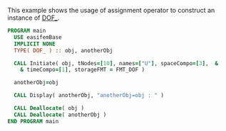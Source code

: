 This example shows the usage of assignment operator to construct an instance of [DOF_](DOF_.md).

```fortran
PROGRAM main
  USE easifemBase
  IMPLICIT NONE
  TYPE( DOF_ ) :: obj, anotherObj
```

```fortran title="Initiate DOF"
  CALL Initiate( obj, tNodes=[10], names=["U"], spaceCompo=[3],  &
    & timeCompo=[1], storageFMT = FMT_DOF )
```

```fortran title="Initiate by Assignment"
  anotherObj=obj
```

```fortran title="Display anotherObj"
  CALL Display( anotherObj, "anotherObj=obj : " )
```

```fortran title="cleanup"
  CALL Deallocate( obj )
  CALL Deallocate( anotherObj )
END PROGRAM main
```

